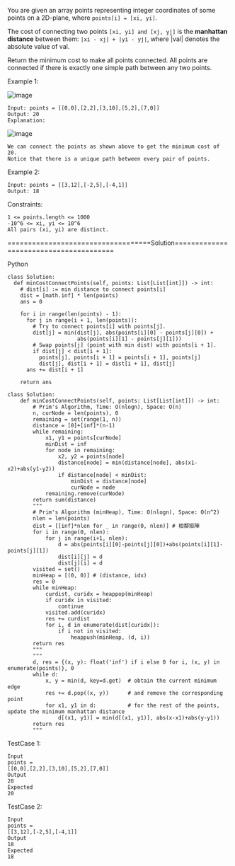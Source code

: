 You are given an array points representing integer coordinates of some points on a 2D-plane, where ```points[i] = [xi, yi]```.

The cost of connecting two points ```[xi, yi] and [xj, yj]``` is the **manhattan distance** between them: ```|xi - xj| + |yi - yj|```, where |val| denotes the absolute value of val.

Return the minimum cost to make all points connected. All points are connected if there is exactly one simple path between any two points.

 

Example 1:

![image](https://github.com/Pughal/leetcode_solutions/assets/22728867/00b8a73b-41e7-4383-a29f-e99f8be37e81)

```
Input: points = [[0,0],[2,2],[3,10],[5,2],[7,0]]
Output: 20
Explanation: 
```
![image](https://github.com/Pughal/leetcode_solutions/assets/22728867/44b086e9-e558-4ec3-8a69-3cea057539ee)
```
We can connect the points as shown above to get the minimum cost of 20.
Notice that there is a unique path between every pair of points.
```

Example 2:
```
Input: points = [[3,12],[-2,5],[-4,1]]
Output: 18
```

Constraints:
```
1 <= points.length <= 1000
-10^6 <= xi, yi <= 10^6
All pairs (xi, yi) are distinct.
```


===================================Solution=======================================

Python

```
class Solution:
  def minCostConnectPoints(self, points: List[List[int]]) -> int:
    # dist[i] := min distance to connect points[i]
    dist = [math.inf] * len(points)
    ans = 0

    for i in range(len(points) - 1):
      for j in range(i + 1, len(points)):
        # Try to connect points[i] with points[j].
        dist[j] = min(dist[j], abs(points[i][0] - points[j][0]) +
                      abs(points[i][1] - points[j][1]))
        # Swap points[j] (point with min dist) with points[i + 1].
        if dist[j] < dist[i + 1]:
          points[j], points[i + 1] = points[i + 1], points[j]
          dist[j], dist[i + 1] = dist[i + 1], dist[j]
      ans += dist[i + 1]

    return ans
```

```
class Solution:
    def minCostConnectPoints(self, points: List[List[int]]) -> int:
        # Prim's Algorithm, Time: O(nlogn), Space: O(n)
        n, curNode = len(points), 0
        remaining = set(range(1, n))
        distance = [0]+[inf]*(n-1)
        while remaining:
            x1, y1 = points[curNode]
            minDist = inf
            for node in remaining:
                x2, y2 = points[node]
                distance[node] = min(distance[node], abs(x1-x2)+abs(y1-y2))
                if distance[node] < minDist:
                    minDist = distance[node]
                    curNode = node
            remaining.remove(curNode)
        return sum(distance)
        """
        # Prim's Algorithm (minHeap), Time: O(nlogn), Space: O(n^2)
        nlen = len(points)
        dist = [[inf]*nlen for _ in range(0, nlen)] # 相鄰矩陣
        for i in range(0, nlen):
            for j in range(i+1, nlen):
                d = abs(points[i][0]-points[j][0])+abs(points[i][1]-points[j][1])
                dist[i][j] = d
                dist[j][i] = d
        visited = set()
        minHeap = [(0, 0)] # (distance, idx)
        res = 0
        while minHeap:
            curdist, curidx = heappop(minHeap)
            if curidx in visited:
                continue
            visited.add(curidx)
            res += curdist
            for i, d in enumerate(dist[curidx]):
                if i not in visited:
                    heappush(minHeap, (d, i))
        return res
        """
        """
        d, res = {(x, y): float('inf') if i else 0 for i, (x, y) in enumerate(points)}, 0
        while d:
            x, y = min(d, key=d.get)  # obtain the current minimum edge
            res += d.pop((x, y))      # and remove the corresponding point
            for x1, y1 in d:          # for the rest of the points, update the minimum manhattan distance
                d[(x1, y1)] = min(d[(x1, y1)], abs(x-x1)+abs(y-y1))
        return res
        """
```

TestCase 1:
```
Input
points =
[[0,0],[2,2],[3,10],[5,2],[7,0]]
Output
20
Expected
20
```

TestCase 2:
```
Input
points =
[[3,12],[-2,5],[-4,1]]
Output
18
Expected
18
```

